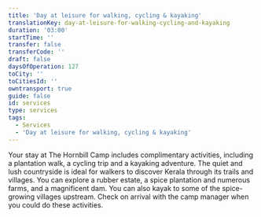 ```yaml
---
title: 'Day at leisure for walking, cycling & kayaking'
translationKey: day-at-leisure-for-walking-cycling-and-kayaking
duration: '03:00'
startTime: ''
transfer: false
transferCode: ''
draft: false
daysOfOperation: 127
toCity: ''
toCitiesId: ''
owntransport: true
guide: false
id: services
type: services
tags:
  - Services
  - 'Day at leisure for walking, cycling & kayaking'
---
```

Your stay at The Hornbill Camp includes complimentary activities, including a plantation walk, a cycling trip and a kayaking adventure. The quiet and lush countryside is ideal for walkers to discover Kerala through its trails and villages. You can explore a rubber estate, a spice plantation and numerous farms, and a magnificent dam. You can also kayak to some of the spice-growing villages upstream. Check on arrival with the camp manager when you could do these activities.